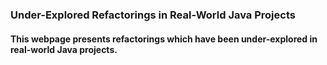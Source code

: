 ### Under-Explored Refactorings in Real-World Java Projects
#### This webpage presents refactorings which have been under-explored in real-world Java projects.
